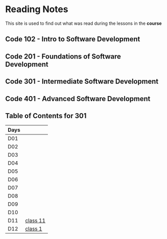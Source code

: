 # Reading Notes

This site is used to find out what was read during the lessons in the **course**

## Code 102 - Intro to Software Development

## Code 201 - Foundations of Software Development

## Code 301 - Intermediate Software Development

## Code 401 - Advanced Software Development

## Table of Contents for 301
  
| Days  |       |
| ---   |   --- |
|  D01  |       |
|  D02  |       |
|  D03  |       |
|  D04  |       |
|  D05  |       |
|  D06  |       |
|  D07  |       |
|  D08  |       |
|  D09  |       |
|  D10  |       |
|  D11  |   [class 11](301/read11.md)    |
|  D12  |   [class 1](301/read12.md)    |